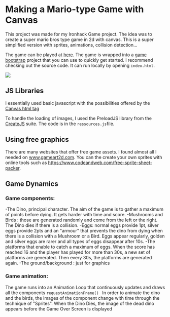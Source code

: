 # Making a Mario-type Game with Canvas

This project was made for my Ironhack Game project. The idea was to create a super mario bros type game in 2d  with canvas. This is a super simplified version with sprites, animations, collision detection... 

The game can be played at  [here](https://esalamanca.github.io/canvas-dinoGame/). The game is wrapped into a [game bootstrap](https://github.com/ESalamanca/canvas-dinoGame) project that you can use to quickly get started. I recommend checking out the source code. It can run locally by opening `index.html`.

![](https://i.imgur.com/qcXQzSZ.png)

## JS Libraries

I essentially used basic javascript with the possibilities offered by the [Canvas html tag](https://html.spec.whatwg.org/multipage/canvas.html)

To handle the loading of images, I used the PreloadJS library from the [CreateJS](https://www.createjs.com/) suite. The code is in the `ressources.js`file. 

## Using free graphics 

There are many websites that offer free game assets. I found almost all I needed on www.gameart2d.com. You can the create your own sprites with online tools such as https://www.codeandweb.com/free-sprite-sheet-packer. 

## Game Dynamics 

### Game components: 
-The Dino, principal character. The aim of the game is to gather a maximum of points before dying. It gets harder with time and score. 
-Mushrooms and Birds : those are generated randomly and come from the left or the right. The Dino dies if there is a collision. 
-Eggs: normal eggs provide 1pt, silver eggs provide 2pts and an "armour" that prevents the dino from dying when there is a collision with a Mushroom or a Bird. Eggs appear regularly, golden and silver eggs are rarer and all types of eggs disappear after 10s. 
-The platforms that enable to catch a maximum of eggs. When the score has reached 16 and the player has played for more than 30s, a new set of platforms are generated. Then every 30s, the platforms are generated again. 
-The ground/background : just for graphics 

### Game animation: 
The game runs into an Animation Loop that continuously updates and draws all the components `requestAnimationFrame() ` 
In order to animate the dino and the birds, the images of the component change with time through the technique of "Sprites". 
When the Dino Dies, the image of the dead dino appears before the Game Over Screen is displayed  


